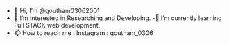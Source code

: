 - 👋 Hi, I’m @goutham03062001
- 👀 I’m interested in Researching and Developing.
-🌱 I’m currently learning Full STACK web development.
- 📫 How to reach me : Instagram : goutham_0306

<!---
goutham03062001/goutham03062001 is a ✨ special ✨ repository because its `README.md` (this file) appears on your GitHub profile.
You can click the Preview link to take a look at your changes.
--->
